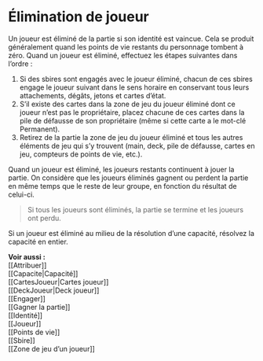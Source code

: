 # Élimination de joueur
Un joueur est éliminé de la partie si son identité est vaincue. Cela se produit généralement quand les points de vie restants du personnage tombent à zéro. Quand un joueur est éliminé, effectuez les étapes suivantes dans l’ordre :
1. Si des sbires sont engagés avec le joueur éliminé, chacun de ces sbires engage le joueur suivant dans le sens horaire en conservant tous leurs attachements, dégâts, jetons et cartes d’état.
2. S’il existe des cartes dans la zone de jeu du joueur éliminé dont ce joueur n’est pas le propriétaire, placez chacune de ces cartes dans la pile de défausse de son propriétaire (même si cette carte a le mot-clé Permanent).
3. Retirez de la partie la zone de jeu du joueur éliminé et tous les autres éléments de jeu qui s’y trouvent (main, deck, pile de défausse, cartes en jeu, compteurs de points de vie, etc.).

Quand un joueur est éliminé, les joueurs restants continuent à jouer la partie. On considère que les joueurs éliminés gagnent ou perdent la partie en même temps que le reste de leur groupe, en fonction du résultat de celui-ci.

>Si tous les joueurs sont éliminés, la partie se termine et les joueurs ont perdu.

Si un joueur est éliminé au milieu de la résolution d’une capacité, résolvez la capacité en entier.

**Voir aussi :**  
[[Attribuer]]  
[[Capacite|Capacité]]  
[[CartesJoueur|Cartes joueur]]  
[[DeckJoueur|Deck joueur]]  
[[Engager]]  
[[Gagner la partie]]  
[[Identité]]  
[[Joueur]]  
[[Points de vie]]  
[[Sbire]]  
[[Zone de jeu d’un joueur]]